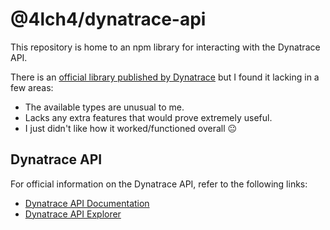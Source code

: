# @4lch4/dynatrace-api

This repository is home to an npm library for interacting with the Dynatrace API.

There is an [official library published by Dynatrace][0] but I found it lacking in a few areas:

- The available types are unusual to me.
- Lacks any extra features that would prove extremely useful.
- I just didn't like how it worked/functioned overall 😐

## Dynatrace API

For official information on the Dynatrace API, refer to the following links:

- [Dynatrace API Documentation][1]
- [Dynatrace API Explorer][2]

[0]: https://www.npmjs.com/package/@dynatrace/api-client
[1]: https://www.dynatrace.com/support/help/dynatrace-api
[2]: https://dynatrace.jbhunt.com/e/d8f5d54d-91be-4ee7-acf2-25fa3eb248c3/rest-api-doc/index.jsp
